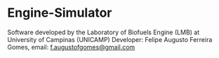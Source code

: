 # Engine-Simulator
Software developed by the Laboratory of Biofuels Engine (LMB) at University of Campinas (UNICAMP)
Developer: Felipe Augusto Ferreira Gomes, email: f.augustofgomes@gmail.com
